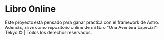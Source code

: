 # Libro Online
Este proyecto está pensado para ganar práctica con el framework de Astro.
Además, sirve como repositorio online de mi libro "Una Aventura Especial".
Tekyo © | Todos los derechos reservados.
